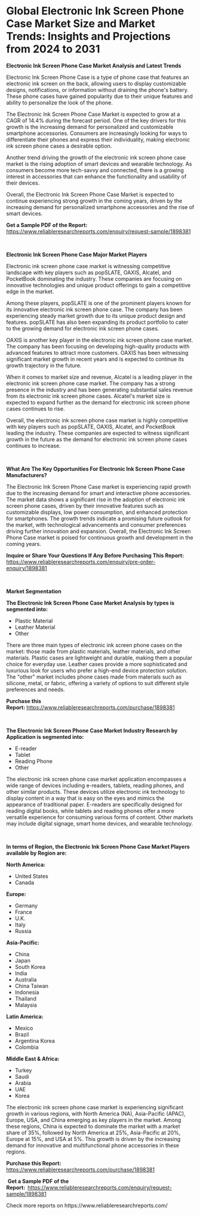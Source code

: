 <p><h1>Global Electronic Ink Screen Phone Case Market Size and Market Trends: Insights and Projections from 2024 to 2031</h1></p><p><strong>Electronic Ink Screen Phone Case Market Analysis and Latest Trends</strong></p>
<p><p>Electronic Ink Screen Phone Case is a type of phone case that features an electronic ink screen on the back, allowing users to display customizable designs, notifications, or information without draining the phone's battery. These phone cases have gained popularity due to their unique features and ability to personalize the look of the phone.</p><p>The Electronic Ink Screen Phone Case Market is expected to grow at a CAGR of 14.4% during the forecast period. One of the key drivers for this growth is the increasing demand for personalized and customizable smartphone accessories. Consumers are increasingly looking for ways to differentiate their phones and express their individuality, making electronic ink screen phone cases a desirable option.</p><p>Another trend driving the growth of the electronic ink screen phone case market is the rising adoption of smart devices and wearable technology. As consumers become more tech-savvy and connected, there is a growing interest in accessories that can enhance the functionality and usability of their devices.</p><p>Overall, the Electronic Ink Screen Phone Case Market is expected to continue experiencing strong growth in the coming years, driven by the increasing demand for personalized smartphone accessories and the rise of smart devices.</p></p>
<p><strong>Get a Sample PDF of the Report:&nbsp;</strong> <a href="https://www.reliableresearchreports.com/enquiry/request-sample/1898381">https://www.reliableresearchreports.com/enquiry/request-sample/1898381</a></p>
<p>&nbsp;</p>
<p><strong>Electronic Ink Screen Phone Case Major Market Players</strong></p>
<p><p>Electronic ink screen phone case market is witnessing competitive landscape with key players such as popSLATE, OAXIS, Alcatel, and PocketBook dominating the industry. These companies are focusing on innovative technologies and unique product offerings to gain a competitive edge in the market.</p><p>Among these players, popSLATE is one of the prominent players known for its innovative electronic ink screen phone case. The company has been experiencing steady market growth due to its unique product design and features. popSLATE has also been expanding its product portfolio to cater to the growing demand for electronic ink screen phone cases.</p><p>OAXIS is another key player in the electronic ink screen phone case market. The company has been focusing on developing high-quality products with advanced features to attract more customers. OAXIS has been witnessing significant market growth in recent years and is expected to continue its growth trajectory in the future.</p><p>When it comes to market size and revenue, Alcatel is a leading player in the electronic ink screen phone case market. The company has a strong presence in the industry and has been generating substantial sales revenue from its electronic ink screen phone cases. Alcatel's market size is expected to expand further as the demand for electronic ink screen phone cases continues to rise.</p><p>Overall, the electronic ink screen phone case market is highly competitive with key players such as popSLATE, OAXIS, Alcatel, and PocketBook leading the industry. These companies are expected to witness significant growth in the future as the demand for electronic ink screen phone cases continues to increase.</p></p>
<p>&nbsp;</p>
<p><strong>What Are The Key Opportunities For Electronic Ink Screen Phone Case Manufacturers?</strong></p>
<p><p>The Electronic Ink Screen Phone Case market is experiencing rapid growth due to the increasing demand for smart and interactive phone accessories. The market data shows a significant rise in the adoption of electronic ink screen phone cases, driven by their innovative features such as customizable displays, low power consumption, and enhanced protection for smartphones. The growth trends indicate a promising future outlook for the market, with technological advancements and consumer preferences driving further innovation and expansion. Overall, the Electronic Ink Screen Phone Case market is poised for continuous growth and development in the coming years.</p></p>
<p><strong>Inquire or Share Your Questions If Any Before Purchasing This Report:</strong> <a href="https://www.reliableresearchreports.com/enquiry/pre-order-enquiry/1898381">https://www.reliableresearchreports.com/enquiry/pre-order-enquiry/1898381</a></p>
<p>&nbsp;</p>
<p><strong>Market Segmentation</strong></p>
<p><strong>The Electronic Ink Screen Phone Case Market Analysis by types is segmented into:</strong></p>
<p><ul><li>Plastic Material</li><li>Leather Material</li><li>Other</li></ul></p>
<p><p>There are three main types of electronic ink screen phone cases on the market: those made from plastic materials, leather materials, and other materials. Plastic cases are lightweight and durable, making them a popular choice for everyday use. Leather cases provide a more sophisticated and luxurious look for users who prefer a high-end device protection solution. The "other" market includes phone cases made from materials such as silicone, metal, or fabric, offering a variety of options to suit different style preferences and needs.</p></p>
<p><strong>Purchase this Report:&nbsp;</strong><a href="https://www.reliableresearchreports.com/purchase/1898381">https://www.reliableresearchreports.com/purchase/1898381</a></p>
<p>&nbsp;</p>
<p><strong>The Electronic Ink Screen Phone Case Market Industry Research by Application is segmented into:</strong></p>
<p><ul><li>E-reader</li><li>Tablet</li><li>Reading Phone</li><li>Other</li></ul></p>
<p><p>The electronic ink screen phone case market application encompasses a wide range of devices including e-readers, tablets, reading phones, and other similar products. These devices utilize electronic ink technology to display content in a way that is easy on the eyes and mimics the appearance of traditional paper. E-readers are specifically designed for reading digital books, while tablets and reading phones offer a more versatile experience for consuming various forms of content. Other markets may include digital signage, smart home devices, and wearable technology.</p></p>
<p>&nbsp;</p>
<p><strong>In terms of Region, the Electronic Ink Screen Phone Case Market Players available by Region are:</strong></p>
<p>
    <p> <strong> North America: </strong>
        <ul>
            <li>United States</li>
            <li>Canada</li>
        </ul>
        </p> 
    <p> <strong> Europe: </strong>
        <ul>
            <li>Germany</li>
            <li>France</li>
            <li>U.K.</li>
            <li>Italy</li>
            <li>Russia</li>
        </ul>
        </p> 
    <p> <strong> Asia-Pacific: </strong>
        <ul>
            <li>China</li>
            <li>Japan</li>
            <li>South Korea</li>
            <li>India</li>
            <li>Australia</li>
            <li>China Taiwan</li>
            <li>Indonesia</li>
            <li>Thailand</li>
            <li>Malaysia</li>
        </ul>
        </p> 
    <p> <strong> Latin America: </strong>
        <ul>
            <li>Mexico</li>
            <li>Brazil</li>
            <li>Argentina Korea</li>
            <li>Colombia</li>
        </ul>
        </p> 
    <p> <strong> Middle East & Africa: </strong>
        <ul>
            <li>Turkey</li>
            <li>Saudi</li>
            <li>Arabia</li>
            <li>UAE</li>
            <li>Korea</li>
        </ul>
    </p>
    </p>
<p><p>The electronic ink screen phone case market is experiencing significant growth in various regions, with North America (NA), Asia-Pacific (APAC), Europe, USA, and China emerging as key players in the market. Among these regions, China is expected to dominate the market with a market share of 35%, followed by North America at 25%, Asia-Pacific at 20%, Europe at 15%, and USA at 5%. This growth is driven by the increasing demand for innovative and multifunctional phone accessories in these regions.</p></p>
<p><strong>Purchase this Report: </strong><a href="https://www.reliableresearchreports.com/purchase/1898381">https://www.reliableresearchreports.com/purchase/1898381</a></p>
<p>&nbsp;<strong>Get a Sample PDF of the Report:&nbsp;&nbsp;</strong><a href="https://www.reliableresearchreports.com/enquiry/request-sample/1898381">https://www.reliableresearchreports.com/enquiry/request-sample/1898381</a></p>
<p><strong></strong></p>
<p>Check more reports on https://www.reliableresearchreports.com/</p>